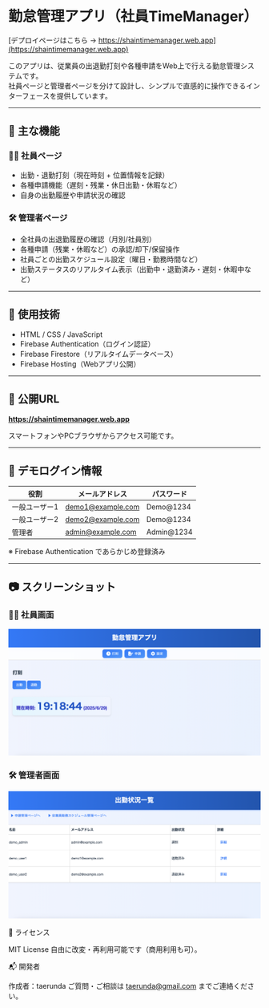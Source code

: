 # 勤怠管理アプリ（社員TimeManager）

[デプロイページはこちら → https://shaintimemanager.web.app](https://shaintimemanager.web.app)

このアプリは、従業員の出退勤打刻や各種申請をWeb上で行える勤怠管理システムです。  
社員ページと管理者ページを分けて設計し、シンプルで直感的に操作できるインターフェースを提供しています。

---

## 🔧 主な機能

### 👨‍💼 社員ページ
- 出勤・退勤打刻（現在時刻 + 位置情報を記録）
- 各種申請機能（遅刻・残業・休日出勤・休暇など）
- 自身の出勤履歴や申請状況の確認

### 🛠 管理者ページ
- 全社員の出退勤履歴の確認（月別/社員別）
- 各種申請（残業・休暇など）の承認/却下/保留操作
- 社員ごとの出勤スケジュール設定（曜日・勤務時間など）
- 出勤ステータスのリアルタイム表示（出勤中・退勤済み・遅刻・休暇中など）

---

## 📁 使用技術

- HTML / CSS / JavaScript
- Firebase Authentication（ログイン認証）
- Firebase Firestore（リアルタイムデータベース）
- Firebase Hosting（Webアプリ公開）

---

## 🚀 公開URL

**https://shaintimemanager.web.app**

スマートフォンやPCブラウザからアクセス可能です。

---

## 🔐 デモログイン情報

| 役割     | メールアドレス       | パスワード  |
|--------|------------------|------------|
| 一般ユーザー1 | demo1@example.com | Demo@1234  |
| 一般ユーザー2 | demo2@example.com | Demo@1234  |
| 管理者    | admin@example.com | Admin@1234 |

※ Firebase Authentication であらかじめ登録済み

---

## 📷 スクリーンショット

### 👨‍💼 社員画面
![社員画面](screenshots/employee.png)

### 🛠 管理者画面
![管理者画面](screenshots/admin.png)


📜 ライセンス

MIT License
自由に改変・再利用可能です（商用利用も可）。

📬 開発者

作成者：taerunda
ご質問・ご相談は taerunda@gmail.com までご連絡ください。









